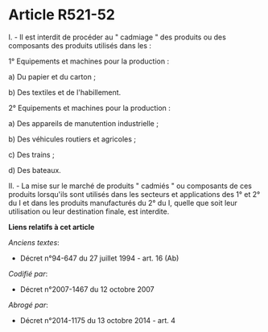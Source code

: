 # Article R521-52

I. - Il est interdit de procéder au " cadmiage " des produits ou des composants des produits utilisés dans les :

1° Equipements et machines pour la production :

a) Du papier et du carton ;

b) Des textiles et de l'habillement.

2° Equipements et machines pour la production :

a) Des appareils de manutention industrielle ;

b) Des véhicules routiers et agricoles ;

c) Des trains ;

d) Des bateaux.

II. - La mise sur le marché de produits " cadmiés " ou composants de ces produits lorsqu'ils sont utilisés dans les secteurs
et applications des 1° et 2° du I et dans les produits manufacturés du 2° du I, quelle que soit leur utilisation ou leur
destination finale, est interdite.

**Liens relatifs à cet article**

_Anciens textes_:

  - Décret n°94-647 du 27 juillet 1994 - art. 16 (Ab)

_Codifié par_:

  - Décret n°2007-1467 du 12 octobre 2007

_Abrogé par_:

  - Décret n°2014-1175 du 13 octobre 2014 - art. 4

